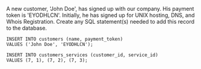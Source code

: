 A new customer, 'John Doe', has signed up with our company. His payment token is 'EYODHLCN'. Initially, he has signed up for UNIX hosting, DNS, and Whois Registration. Create any SQL statement(s) needed to add this record to the database.

```
INSERT INTO customers (name, payment_token)
VALUES ('John Doe', 'EYODHLCN');

INSERT INTO customers_services (customer_id, service_id)
VALUES (7, 1), (7, 2), (7, 3);
```
